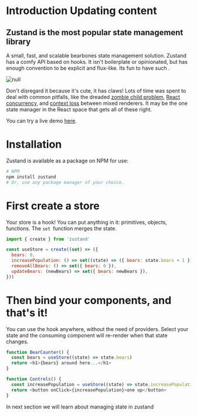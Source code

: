 # Introduction Updating content

## Zustand is the most popular state management library

A small, fast, and scalable bearbones state management solution. Zustand has a comfy API based on hooks. It isn't boilerplate or opinionated, but has enough convention to be explicit and flux-like. Its fun to have such .

![null](https://raw.githubusercontent.com/pmndrs/zustand/main/docs/bear.jpg)



Don't disregard it because it's cute, it has claws! Lots of time was spent to deal with common pitfalls, like the dreaded [zombie child problem](https://react-redux.js.org/api/hooks#stale-props-and-zombie-children), [React concurrency](https://github.com/bvaughn/rfcs/blob/useMutableSource/text/0000-use-mutable-source.md), and [context loss](https://github.com/facebook/react/issues/13332) between mixed renderers. It may be the one state manager in the React space that gets all of these right.

You can try a live demo [here](https://codesandbox.io/p/sandbox/dazzling-moon-itop4).



# Installation

Zustand is available as a package on NPM for use:

```bash
# NPM
npm install zustand
# Or, use any package manager of your choice.
```


# First create a store

Your store is a hook! You can put anything in it: primitives, objects, functions. The `set `function merges the state.

```javascript
import { create } from 'zustand'

const useStore = create((set) => ({
  bears: 0,
  increasePopulation: () => set((state) => ({ bears: state.bears + 1 })),
  removeAllBears: () => set({ bears: 0 }),
  updateBears: (newBears) => set({ bears: newBears }),
}))
```


# Then bind your components, and that's it!

You can use the hook anywhere, without the need of providers. Select your state and the consuming component will re-render when that state changes.

```javascript
function BearCounter() {
  const bears = useStore((state) => state.bears)
  return <h1>{bears} around here...</h1>
}

function Controls() {
  const increasePopulation = useStore((state) => state.increasePopulation)
  return <button onClick={increasePopulation}>one up</button>
}
```


In next section we will learn about managing state in zustand

